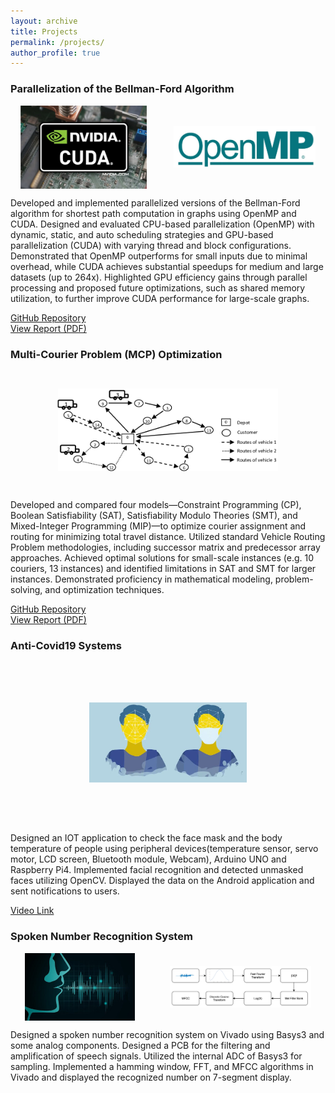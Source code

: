 ```yaml
---
layout: archive
title: Projects
permalink: /projects/
author_profile: true
---
```


### Parallelization of the Bellman-Ford Algorithm

<div style="display: flex; justify-content: space-around; align-items: center; gap: 10px;">
  <img src="../images/cuda.JPG" alt="CUDA Implementation" style="width: 40%; height: auto;" />
  <img src="../images/openmp.JPG" alt="OpenMP Implementation" style="width: 45%; height: auto;" />
</div>

Developed and implemented parallelized versions of the Bellman-Ford algorithm for shortest path computation in graphs using OpenMP and CUDA. Designed and evaluated CPU-based parallelization (OpenMP) with dynamic, static, and auto scheduling strategies and GPU-based parallelization (CUDA) with varying thread and block configurations. Demonstrated that OpenMP outperforms for small inputs due to minimal overhead, while CUDA achieves substantial speedups for medium and large datasets (up to 264x). Highlighted GPU efficiency gains through parallel processing and proposed future optimizations, such as shared memory utilization, to further improve CUDA performance for large-scale graphs.

[GitHub Repository](https://github.com/pelinsuacar/parallel_bellman_ford_implementation)  
[View Report (PDF)](https://github.com/pelinsuacar/parallel_bellman_ford_implementation/blob/main/pelinsu_acar_project_report.pdf)


### Multi-Courier Problem (MCP) Optimization

<img src="../images/cdmo.png" alt="MCP" style="transform: scale(0.7);" />

Developed and compared four models—Constraint Programming (CP), Boolean Satisfiability (SAT), Satisfiability Modulo Theories (SMT), and Mixed-Integer Programming (MIP)—to optimize courier assignment and routing for minimizing total travel distance. Utilized standard Vehicle Routing Problem methodologies, including successor matrix and predecessor array approaches. Achieved optimal solutions for small-scale instances (e.g. 10 couriers, 13 instances) and identified limitations in SAT and SMT for larger instances. Demonstrated proficiency in mathematical modeling, problem-solving, and optimization techniques.
  
[GitHub Repository](https://github.com/pelinsuacar/CDMO_Project)  
[View Report (PDF)](https://github.com/pelinsuacar/CDMO_Project/blob/main/CDMO_Project_Report.pdf)

### Anti-Covid19 Systems

<img src="../images/facemask.JPG" alt="Face Mask Detection" style="transform: scale(0.5);" />

Designed an IOT application to check the face mask and the body temperature of people using peripheral devices(temperature sensor, servo motor, LCD screen, Bluetooth module, Webcam), Arduino UNO and Raspberry Pi4. Implemented facial recognition and detected unmasked faces utilizing OpenCV. Displayed the data on the Android application and sent notifications to users.

[Video Link](https://www.youtube.com/watch?v=Hjg5IJv0Vv4) 

### Spoken Number Recognition System

<div style="display: flex; justify-content: space-around; align-items: center; gap: 10px;">
  <img src="../images/speechsignal.jpg" alt="speech signal" style="width: 35%; height: auto;" />
  <img src="../images/spokennumberrecognition.png" alt="spoken number recognition" style="width: 45%; height: auto;" />
</div>

Designed a spoken number recognition system on Vivado using Basys3 and some analog components. Designed a PCB for the filtering and amplification of speech signals. Utilized the internal ADC of Basys3 for sampling. Implemented a hamming window, FFT, and MFCC algorithms in Vivado and displayed the recognized number on 7-segment display. 

